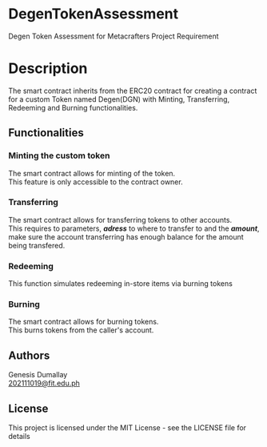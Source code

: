 # DegenTokenAssessment
Degen Token Assessment for Metacrafters Project Requirement

# Description
The smart contract inherits from the ERC20 contract for creating a contract for a custom Token named Degen(DGN) with Minting, Transferring, Redeeming and Burning functionalities.

## Functionalities

### Minting the custom token
The smart contract allows for minting of the token. <br/>
This feature is only accessible to the contract owner. <br/>

### Transferring 
The smart contract allows for transferring tokens to other accounts. <br/>
This requires to parameters, ***adress*** to where to transfer to and the ***amount***, make sure the account transferring has enough balance for the amount being transfered. <br/>

### Redeeming
This function simulates redeeming in-store items via burning tokens

### Burning
The smart contract allows for burning tokens. <br/>
This burns tokens from the caller's account.

## Authors
Genesis Dumallay<br/>
[202111019@fit.edu.ph](mailto:202111019@fit.edu.ph)

## License
This project is licensed under the MIT License - see the LICENSE file for details

